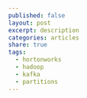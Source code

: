 ```yaml
---
published: false
layout: post
excerpt: description
categories: articles
share: true
tags:
  - hortonworks
  - hadoop
  - kafka
  - partitions
---
```


